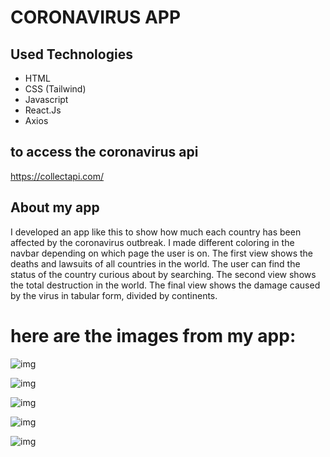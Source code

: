 # CORONAVIRUS APP

## Used Technologies
+ HTML
+ CSS (Tailwind)
+ Javascript
+ React.Js
+ Axios

## to access the coronavirus api
https://collectapi.com/


## About my app
I developed an app like this to show how much each country has been affected by the coronavirus outbreak.
I made different coloring in the navbar depending on which page the user is on.
The first view shows the deaths and lawsuits of all countries in the world.
The user can find the status of the country curious about by searching.
The second view shows the total destruction in the world.
The final view shows the damage caused by the virus in tabular form, divided by continents.

# here are the images from my app:

![img](https://i.hizliresim.com/kasuw3y.png?raw=true "Title")

![img](https://i.hizliresim.com/3usaz45.png?raw=true "Title")

![img](https://i.hizliresim.com/o7wu7ml.png?raw=true "Title")

![img](https://i.hizliresim.com/b0ap2wj.png?raw=true "Title")

![img](https://i.hizliresim.com/awhhu4f.png?raw=true "Title")


